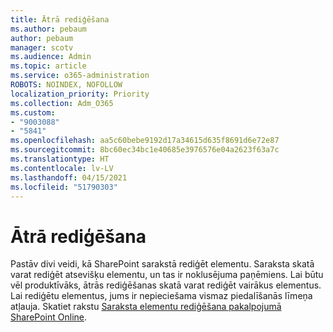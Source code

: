 ```yaml
---
title: Ātrā rediģēšana
ms.author: pebaum
author: pebaum
manager: scotv
ms.audience: Admin
ms.topic: article
ms.service: o365-administration
ROBOTS: NOINDEX, NOFOLLOW
localization_priority: Priority
ms.collection: Adm_O365
ms.custom:
- "9003088"
- "5841"
ms.openlocfilehash: aa5c60bebe9192d17a34615d635f8691d6e72e87
ms.sourcegitcommit: 8bc60ec34bc1e40685e3976576e04a2623f63a7c
ms.translationtype: HT
ms.contentlocale: lv-LV
ms.lasthandoff: 04/15/2021
ms.locfileid: "51790303"
---
```

# <a name="quick-edit"></a>Ātrā rediģēšana

Pastāv divi veidi, kā SharePoint sarakstā rediģēt elementu. Saraksta skatā varat rediģēt atsevišķu elementu, un tas ir noklusējuma paņēmiens. Lai būtu vēl produktīvāks, ātrās rediģēšanas skatā varat rediģēt vairākus elementus. Lai rediģētu elementus, jums ir nepieciešama vismaz piedalīšanās līmeņa atļauja. Skatiet rakstu [Saraksta elementu rediģēšana pakalpojumā SharePoint Online](https://support.microsoft.com/office/dac1a1c3-a80b-4082-ba57-715cf613d0f7).
